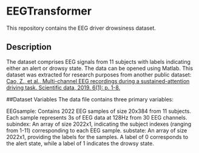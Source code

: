 # EEGTransformer
This repository contains the EEG driver drowsiness dataset.

## Description
The dataset comprises EEG signals from 11 subjects with labels indicating either an alert or drowsy state. The data can be opened using Matlab. This dataset was extracted for research purposes from another public dataset:
[Cao, Z., et al., Multi-channel EEG recordings during a sustained-attention driving task. Scientific data, 2019. 6(1): p. 1-8.](https://arxiv.org/abs/1809.06534)

##Dataset Variables
The data file contains three primary variables:

EEGsample: Contains 2022 EEG samples of size 20x384 from 11 subjects. Each sample represents 3s of EEG data at 128Hz from 30 EEG channels.
subindex: An array of size 2022x1, indicating the subject indexes (ranging from 1-11) corresponding to each EEG sample.
substate: An array of size 2022x1, providing the labels for the samples. A label of 0 corresponds to the alert state, while a label of 1 indicates the drowsy state.
